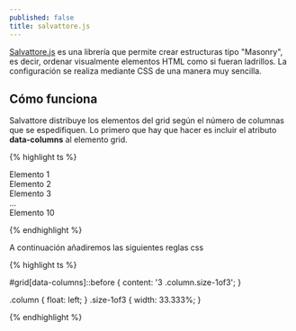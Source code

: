 ```yaml
---
published: false
title: salvattore.js
---
```

[Salvattore.js](http://salvattore.com/) es una librería que permite crear estructuras tipo "Masonry", es decir, ordenar visualmente elementos HTML como si fueran ladrillos. La configuración se realiza mediante CSS de una manera muy sencilla.


## Cómo funciona

Salvattore distribuye los elementos del grid según el número de columnas que se espedifiquen. Lo primero que hay que hacer es incluir el atributo **data-columns** al elemento grid.

{% highlight ts %}

<div id="grid" data-columns>
	<div>Elemento 1</div>
	<div>Elemento 2</div>
	<div>Elemento 3</div>
	…
	<div>Elemento 10</div>
</div>

{% endhighlight %}

A continuación añadiremos las siguientes reglas css

{% highlight ts %}

#grid[data-columns]::before {
	content: '3 .column.size-1of3';
}

.column { float: left; }
.size-1of3 { width: 33.333%; }

{% endhighlight %}

